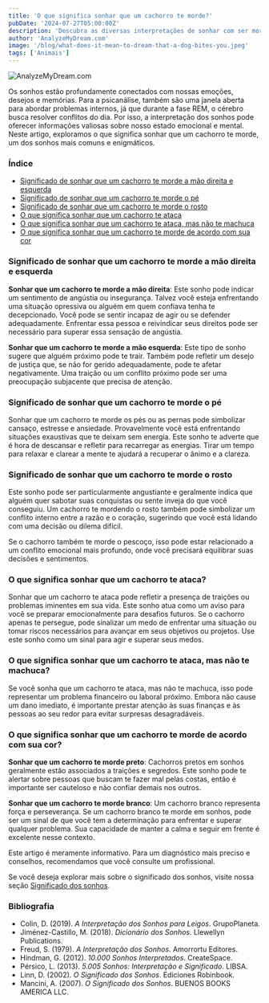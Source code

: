 ```yaml
---
title: 'O que significa sonhar que um cachorro te morde?'
pubDate: '2024-07-27T05:00:00Z'
description: 'Descubra as diversas interpretações de sonhar com ser mordido por um cachorro, desde a traição até a ansiedade e o estresse.'
author: 'AnalyzeMyDream.com'
image: '/blog/what-does-it-mean-to-dream-that-a-dog-bites-you.jpeg'
tags: ['Animais']
---
```


![AnalyzeMyDream.com](/blog/what-does-it-mean-to-dream-that-a-dog-bites-you.jpeg)

Os sonhos estão profundamente conectados com nossas emoções, desejos e memórias. Para a psicanálise, também são uma janela aberta para abordar problemas internos, já que durante a fase REM, o cérebro busca resolver conflitos do dia. Por isso, a interpretação dos sonhos pode oferecer informações valiosas sobre nosso estado emocional e mental. Neste artigo, exploramos o que significa sonhar que um cachorro te morde, um dos sonhos mais comuns e enigmáticos.

### Índice

- [Significado de sonhar que um cachorro te morde a mão direita e esquerda](#significado-de-sonhar-que-um-cachorro-te-morde-a-mao-direita-e-esquerda)
- [Significado de sonhar que um cachorro te morde o pé](#significado-de-sonhar-que-um-cachorro-te-morde-o-pe)
- [Significado de sonhar que um cachorro te morde o rosto](#significado-de-sonhar-que-um-cachorro-te-morde-o-rosto)
- [O que significa sonhar que um cachorro te ataca](#o-que-significa-sonhar-que-um-cachorro-te-ataca)
- [O que significa sonhar que um cachorro te ataca, mas não te machuca](#o-que-significa-sonhar-que-um-cachorro-te-ataca-mas-nao-te-machuca)
- [O que significa sonhar que um cachorro te morde de acordo com sua cor](#o-que-significa-sonhar-que-um-cachorro-te-morde-de-acordo-com-sua-cor)

### Significado de sonhar que um cachorro te morde a mão direita e esquerda

**Sonhar que um cachorro te morde a mão direita**: Este sonho pode indicar um sentimento de angústia ou insegurança. Talvez você esteja enfrentando uma situação opressiva ou alguém em quem confiava tenha te decepcionado. Você pode se sentir incapaz de agir ou se defender adequadamente. Enfrentar essa pessoa e reivindicar seus direitos pode ser necessário para superar essa sensação de angústia.

**Sonhar que um cachorro te morde a mão esquerda**: Este tipo de sonho sugere que alguém próximo pode te trair. Também pode refletir um desejo de justiça que, se não for gerido adequadamente, pode te afetar negativamente. Uma traição ou um conflito próximo pode ser uma preocupação subjacente que precisa de atenção.

### Significado de sonhar que um cachorro te morde o pé

Sonhar que um cachorro te morde os pés ou as pernas pode simbolizar cansaço, estresse e ansiedade. Provavelmente você está enfrentando situações exaustivas que te deixam sem energia. Este sonho te adverte que é hora de descansar e refletir para recarregar as energias. Tirar um tempo para relaxar e clarear a mente te ajudará a recuperar o ânimo e a clareza.

### Significado de sonhar que um cachorro te morde o rosto

Este sonho pode ser particularmente angustiante e geralmente indica que alguém quer sabotar suas conquistas ou sente inveja do que você conseguiu. Um cachorro te mordendo o rosto também pode simbolizar um conflito interno entre a razão e o coração, sugerindo que você está lidando com uma decisão ou dilema difícil.

Se o cachorro também te morde o pescoço, isso pode estar relacionado a um conflito emocional mais profundo, onde você precisará equilibrar suas decisões e sentimentos.

### O que significa sonhar que um cachorro te ataca?

Sonhar que um cachorro te ataca pode refletir a presença de traições ou problemas iminentes em sua vida. Este sonho atua como um aviso para você se preparar emocionalmente para desafios futuros. Se o cachorro apenas te persegue, pode sinalizar um medo de enfrentar uma situação ou tomar riscos necessários para avançar em seus objetivos ou projetos. Use este sonho como um sinal para agir e superar seus medos.

### O que significa sonhar que um cachorro te ataca, mas não te machuca?

Se você sonha que um cachorro te ataca, mas não te machuca, isso pode representar um problema financeiro ou laboral próximo. Embora não cause um dano imediato, é importante prestar atenção às suas finanças e às pessoas ao seu redor para evitar surpresas desagradáveis.

### O que significa sonhar que um cachorro te morde de acordo com sua cor?

**Sonhar que um cachorro te morde preto**: Cachorros pretos em sonhos geralmente estão associados a traições e segredos. Este sonho pode te alertar sobre pessoas que buscam te fazer mal pelas costas, então é importante ser cauteloso e não confiar demais nos outros.

**Sonhar que um cachorro te morde branco**: Um cachorro branco representa força e perseverança. Se um cachorro branco te morde em sonhos, pode ser um sinal de que você tem a determinação para enfrentar e superar qualquer problema. Sua capacidade de manter a calma e seguir em frente é excelente nesse contexto.

Este artigo é meramente informativo. Para um diagnóstico mais preciso e conselhos, recomendamos que você consulte um profissional.

Se você deseja explorar mais sobre o significado dos sonhos, visite nossa seção [Significado dos sonhos](#significado-dos-sonhos).

### Bibliografia

- Colin, D. (2019). *A Interpretação dos Sonhos para Leigos*. GrupoPlaneta.
- Jiménez-Castillo, M. (2018). *Dicionário dos Sonhos*. Llewellyn Publications.
- Freud, S. (1979). *A Interpretação dos Sonhos*. Amorrortu Editores.
- Hindman, G. (2012). *10.000 Sonhos Interpretados*. CreateSpace.
- Pérsico, L. (2013). *5.005 Sonhos: Interpretação e Significado*. LIBSA.
- Linn, D. (2002). *O Significado dos Sonhos*. Ediciones Robinbook.
- Mancini, A. (2007). *O Significado dos Sonhos*. BUENOS BOOKS AMERICA LLC.

